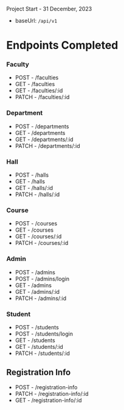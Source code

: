 Project Start - 31 December, 2023

- baseUrl: `/api/v1`

# Endpoints Completed

### Faculty

- POST - /faculties
- GET - /faculties
- GET - /faculties/:id
- PATCH - /faculties/:id

### Department

- POST - /departments
- GET - /departments
- GET - /departments/:id
- PATCH - /departments/:id

### Hall

- POST - /halls
- GET - /halls
- GET - /halls/:id
- PATCH - /halls/:id

### Course

- POST - /courses
- GET - /courses
- GET - /courses/:id
- PATCH - /courses/:id

### Admin

- POST - /admins
- POST - /admins/login
- GET - /admins
- GET - /admins/:id
- PATCH - /admins/:id

### Student

- POST - /students
- POST - /students/login
- GET - /students
- GET - /students/:id
- PATCH - /students/:id

## Registration Info

- POST - /registration-info
- PATCH - /registration-info/:id
- GET - /registration-info/:id
